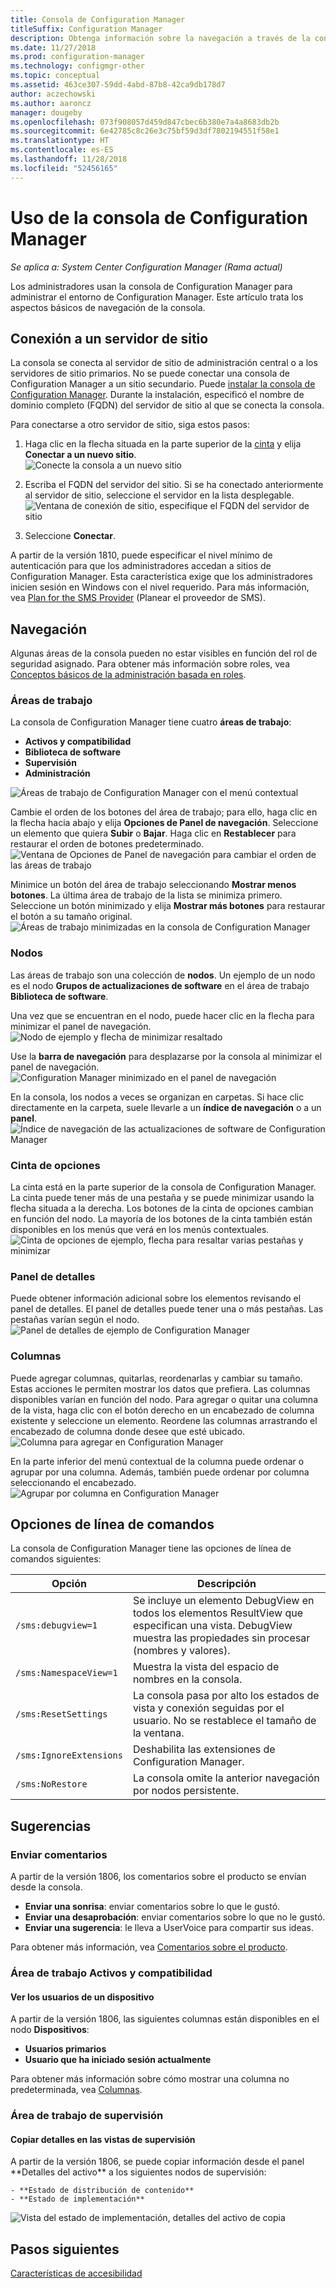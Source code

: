 ```yaml
---
title: Consola de Configuration Manager
titleSuffix: Configuration Manager
description: Obtenga información sobre la navegación a través de la consola de Configuration Manager.
ms.date: 11/27/2018
ms.prod: configuration-manager
ms.technology: configmgr-other
ms.topic: conceptual
ms.assetid: 463ce307-59dd-4abd-87b8-42ca9db178d7
author: aczechowski
ms.author: aaroncz
manager: dougeby
ms.openlocfilehash: 073f908057d459d847cbec6b380e7a4a8683db2b
ms.sourcegitcommit: 6e42785c8c26e3c75bf59d3df7802194551f58e1
ms.translationtype: HT
ms.contentlocale: es-ES
ms.lasthandoff: 11/28/2018
ms.locfileid: "52456165"
---
```

# <a name="using-the-configuration-manager-console"></a>Uso de la consola de Configuration Manager

*Se aplica a: System Center Configuration Manager (Rama actual)*

Los administradores usan la consola de Configuration Manager para administrar el entorno de Configuration Manager. Este artículo trata los aspectos básicos de navegación de la consola.  



## <a name="connect-to-a-site-server"></a>Conexión a un servidor de sitio

La consola se conecta al servidor de sitio de administración central o a los servidores de sitio primarios. No se puede conectar una consola de Configuration Manager a un sitio secundario. Puede [instalar la consola de Configuration Manager](/sccm/core/servers/deploy/install/install-consoles). Durante la instalación, especificó el nombre de dominio completo (FQDN) del servidor de sitio al que se conecta la consola. 

Para conectarse a otro servidor de sitio, siga estos pasos: 

1. Haga clic en la flecha situada en la parte superior de la [cinta](#ribbon) y elija **Conectar a un nuevo sitio**.  
    ![Conecte la consola a un nuevo sitio](media/connect-to-a-new-site.png)  

2. Escriba el FQDN del servidor del sitio. Si se ha conectado anteriormente al servidor de sitio, seleccione el servidor en la lista desplegable.  
    ![Ventana de conexión de sitio, especifique el FQDN del servidor de sitio](media/site-server-fqdn.png)  

3. Seleccione **Conectar**.  


A partir de la versión 1810, puede especificar el nivel mínimo de autenticación para que los administradores accedan a sitios de Configuration Manager. Esta característica exige que los administradores inicien sesión en Windows con el nivel requerido. Para más información, vea [Plan for the SMS Provider](/sccm/core/plan-design/hierarchy/plan-for-the-sms-provider#bkmk_auth) (Planear el proveedor de SMS). <!--1357013-->  



## <a name="navigation"></a>Navegación

Algunas áreas de la consola pueden no estar visibles en función del rol de seguridad asignado. Para obtener más información sobre roles, vea [Conceptos básicos de la administración basada en roles](/sccm/core/understand/fundamentals-of-role-based-administration). 


### <a name="workspaces"></a>Áreas de trabajo

La consola de Configuration Manager tiene cuatro **áreas de trabajo**: 
   - **Activos y compatibilidad**  
   - **Biblioteca de software**  
   - **Supervisión**  
   - **Administración**  

![Áreas de trabajo de Configuration Manager con el menú contextual](media/configuration-manager-workspaces.png)  

Cambie el orden de los botones del área de trabajo; para ello, haga clic en la flecha hacia abajo y elija **Opciones de Panel de navegación**. Seleccione un elemento que quiera **Subir** o **Bajar**. Haga clic en **Restablecer** para restaurar el orden de botones predeterminado.  
 ![Ventana de Opciones de Panel de navegación para cambiar el orden de las áreas de trabajo](media/navigation-pane-options.png)  

Minimice un botón del área de trabajo seleccionando **Mostrar menos botones**. La última área de trabajo de la lista se minimiza primero. Seleccione un botón minimizado y elija **Mostrar más botones** para restaurar el botón a su tamaño original.   
![Áreas de trabajo minimizadas en la consola de Configuration Manager](media/workspace-buttons.png)  


### <a name="nodes"></a>Nodos

Las áreas de trabajo son una colección de **nodos**. Un ejemplo de un nodo es el nodo **Grupos de actualizaciones de software** en el área de trabajo **Biblioteca de software**. 

Una vez que se encuentran en el nodo, puede hacer clic en la flecha para minimizar el panel de navegación.  
![Nodo de ejemplo y flecha de minimizar resaltado](media/software-update-groups-node.png)  

Use la **barra de navegación** para desplazarse por la consola al minimizar el panel de navegación.  
![Configuration Manager minimizado en el panel de navegación](media/minimized-navigation-pane.png)  

En la consola, los nodos a veces se organizan en carpetas. Si hace clic directamente en la carpeta, suele llevarle a un **índice de navegación** o a un **panel**.  
![Índice de navegación de las actualizaciones de software de Configuration Manager](media/software-updates-navigation-index.png)  


### <a name="ribbon"></a>Cinta de opciones 

La cinta está en la parte superior de la consola de Configuration Manager. La cinta puede tener más de una pestaña y se puede minimizar usando la flecha situada a la derecha. Los botones de la cinta de opciones cambian en función del nodo. La mayoría de los botones de la cinta también están disponibles en los menús que verá en los menús contextuales.  
![Cinta de opciones de ejemplo, flecha para resaltar varias pestañas y minimizar](media/ribbon.png)   


### <a name="details-pane"></a>Panel de detalles

Puede obtener información adicional sobre los elementos revisando el panel de detalles. El panel de detalles puede tener una o más pestañas. Las pestañas varían según el nodo. 
![Panel de detalles de ejemplo de Configuration Manager](media/details-pane.png)   


### <a name="columns"></a>Columnas 

Puede agregar columnas, quitarlas, reordenarlas y cambiar su tamaño. Estas acciones le permiten mostrar los datos que prefiera. Las columnas disponibles varían en función del nodo. Para agregar o quitar una columna de la vista, haga clic con el botón derecho en un encabezado de columna existente y seleccione un elemento. Reordene las columnas arrastrando el encabezado de columna donde desee que esté ubicado.  
![Columna para agregar en Configuration Manager](media/add-columns.png)  

En la parte inferior del menú contextual de la columna puede ordenar o agrupar por una columna. Además, también puede ordenar por columna seleccionando el encabezado.  
![Agrupar por columna en Configuration Manager](media/column-group-by.png)  



## <a name="command-line-options"></a>Opciones de línea de comandos

La consola de Configuration Manager tiene las opciones de línea de comandos siguientes:

|Opción|Descripción|  
|------------|-----------------|  
|`/sms:debugview=1`|Se incluye un elemento DebugView en todos los elementos ResultView que especifican una vista. DebugView muestra las propiedades sin procesar (nombres y valores).|  
|`/sms:NamespaceView=1`|Muestra la vista del espacio de nombres en la consola.|  
|`/sms:ResetSettings`|La consola pasa por alto los estados de vista y conexión seguidas por el usuario. No se restablece el tamaño de la ventana.|  
|`/sms:IgnoreExtensions`|Deshabilita las extensiones de Configuration Manager.|  
|`/sms:NoRestore`|La consola omite la anterior navegación por nodos persistente.|  



## <a name="tips"></a>Sugerencias

### <a name="send-feedback"></a>Enviar comentarios
<!--1357542-->

A partir de la versión 1806, los comentarios sobre el producto se envían desde la consola.  
   
- **Enviar una sonrisa**: enviar comentarios sobre lo que le gustó.
- **Enviar una desaprobación**: enviar comentarios sobre lo que no le gustó. 
- **Enviar una sugerencia**: le lleva a UserVoice para compartir sus ideas. 
 
Para obtener más información, vea [Comentarios sobre el producto](/sccm/core/understand/find-help#BKMK_1806Feedback).


### <a name="assets-and-compliance-workspace"></a>Área de trabajo Activos y compatibilidad

#### <a name="view-users-for-a-device"></a>Ver los usuarios de un dispositivo
A partir de la versión 1806, las siguientes columnas están disponibles en el nodo **Dispositivos**:
- **Usuarios primarios** <!--1357280-->  
- **Usuario que ha iniciado sesión actualmente** <!--1358202-->  

Para obtener más información sobre cómo mostrar una columna no predeterminada, vea [Columnas](#columns).


### <a name="monitoring-workspace"></a>Área de trabajo de supervisión

#### <a name="copy-details-in-monitoring-views"></a>Copiar detalles en las vistas de supervisión
<!--1357856-->A partir de la versión 1806, se puede copiar información desde el panel **Detalles del activo** a los siguientes nodos de supervisión: 
    - **Estado de distribución de contenido**  
    - **Estado de implementación**  

![Vista del estado de implementación, detalles del activo de copia](media/1810-deployment-status.PNG)



## <a name="next-steps"></a>Pasos siguientes

[Características de accesibilidad](/sccm/core/understand/accessibility-features)

